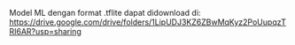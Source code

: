 Model ML dengan format .tflite dapat didownload di: https://drive.google.com/drive/folders/1LipUDJ3KZ6ZBwMqKyz2PoUupqzTRI6AR?usp=sharing
